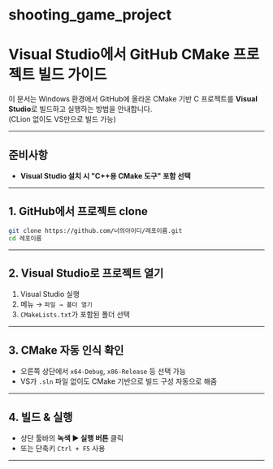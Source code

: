# shooting_game_project

# Visual Studio에서 GitHub CMake 프로젝트 빌드 가이드

이 문서는 Windows 환경에서 GitHub에 올라온 CMake 기반 C 프로젝트를 **Visual Studio**로 빌드하고 실행하는 방법을 안내합니다.  
(CLion 없이도 VS만으로 빌드 가능)

---

## 준비사항

- **Visual Studio 설치 시 "C++용 CMake 도구" 포함 선택**  

---

## 1. GitHub에서 프로젝트 clone

```bash
git clone https://github.com/너의아이디/레포이름.git
cd 레포이름
```

---

## 2. Visual Studio로 프로젝트 열기

1. Visual Studio 실행
2. 메뉴 → `파일 → 폴더 열기`
3. `CMakeLists.txt`가 포함된 폴더 선택

---

## 3. CMake 자동 인식 확인

- 오른쪽 상단에서 `x64-Debug`, `x86-Release` 등 선택 가능
- VS가 `.sln` 파일 없이도 CMake 기반으로 빌드 구성 자동으로 해줌

---

## 4. 빌드 & 실행

- 상단 툴바의 **녹색 ▶️ 실행 버튼** 클릭
- 또는 단축키 `Ctrl + F5` 사용

---
